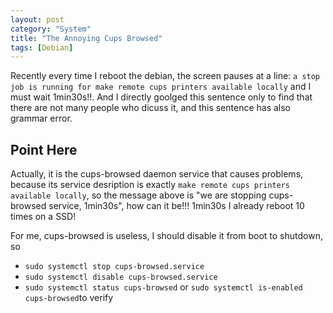 ```yaml
---
layout: post
category: "System"
title: "The Annoying Cups Browsed"
tags: [Debian]
---
```

Recently every time I reboot the debian, the screen pauses at a line: `a stop job is running for make remote cups printers available locally` and I must wait 1min30s!!. And I directly goolged this sentence only to find that there are not many people who dicuss it, and this sentence has also grammar error.

<!--more-->

## Point Here

Actually, it is the cups-browsed daemon service that causes problems, because its service desription is exactly `make remote cups printers available locally`, so the message above is "we are stopping cups-browsed service, 1min30s", how can it be!!! 1min30s I already reboot 10 times on a SSD!

For me, cups-browsed is useless, I should disable it from boot to shutdown, so

- `sudo systemctl stop cups-browsed.service`  
- `sudo systemctl disable cups-browsed.service`  
- `sudo systemctl status cups-browsed` or `sudo systemctl is-enabled cups-browsed`to verify
